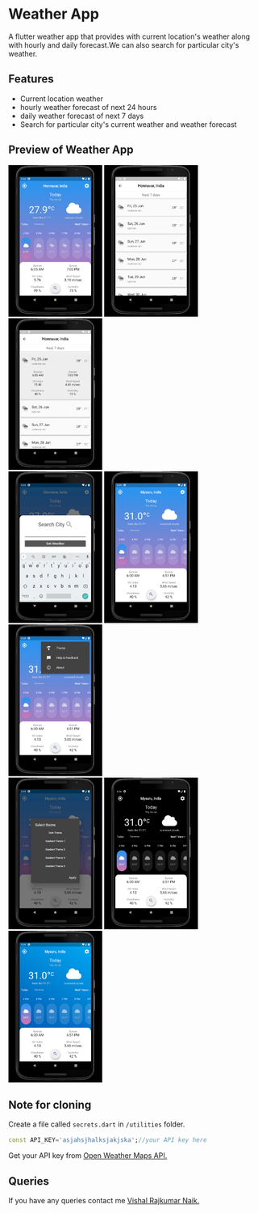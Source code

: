 # Weather App

A flutter weather app that provides with current location's weather along with hourly and daily forecast.We can also search for particular city's weather.


## Features

- Current location weather
- hourly weather forecast of next 24 hours
- daily weather forecast of next 7 days
- Search for particular city's current weather and weather forecast

## Preview of Weather App

<img src="readme_images/1.png" alt="" height="300" />
<img src="readme_images/2.png" alt="" height="300" />
<img src="readme_images/3.png" alt="" height="300" />
<br>
<img src="readme_images/4.png" alt="" height="300" />
<img src="readme_images/5.png" alt="" height="300" />
<img src="readme_images/6.png" alt="" height="300" />
<br>
<img src="readme_images/7.png" alt="" height="300" />
<img src="readme_images/8.png" alt="" height="300" />
<img src="readme_images/9.png" alt="" height="300" />
<br>

## Note for cloning

Create a file called `secrets.dart` in `/utilities` folder.
```dart
const API_KEY='asjahsjhalksjakjska';//your API key here 
```

Get your API key from [Open Weather Maps API.](https://home.openweathermap.org)

## Queries

If you have any queries contact me [Vishal Rajkumar Naik.](mailto:vishalrajkumar13232@gmail.com)



